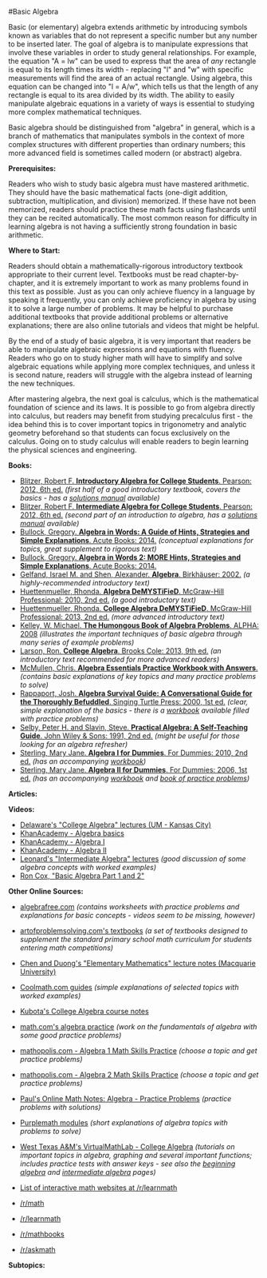 #Basic Algebra

Basic (or elementary) algebra extends arithmetic by introducing symbols known as variables that do not represent a specific number but any number to be inserted later.   The goal of algebra is to manipulate expressions that involve these variables in order to study general relationships.  For example, the equation "A = lw" can be used to express that the area of *any* rectangle is equal to its length times its width - replacing "l" and "w" with specific measurements will find the area of an actual rectangle. Using algebra, this equation can be changed into "l = A/w", which tells us that the length of any rectangle is equal to its area divided by its width.  The ability to easily manipulate algebraic equations in a variety of ways is essential to studying more complex mathematical techniques.

Basic algebra should be distinguished from "algebra" in general, which is a branch of mathematics that manipulates symbols in the context of more complex structures with different properties than ordinary numbers; this more advanced field is sometimes called modern (or abstract) algebra.

**Prerequisites:**

Readers who wish to study basic algebra must have mastered arithmetic.  They should have the basic mathematical facts (one-digit addition, subtraction, multiplication, and division) memorized.  If these have not been memorized, readers should practice these math facts using flashcards until they can be recited automatically.  The most common reason for difficulty in learning algebra is not having a sufficiently strong foundation in basic arithmetic.

**Where to Start:**

Readers should obtain a mathematically-rigorous introductory textbook appropriate to their current level.  Textbooks must be read chapter-by-chapter, and it is extremely important to work as many problems found in this text as possible.  Just as you can only achieve fluency in a language by speaking it frequently, you can only achieve proficiency in algebra by using it to solve a large number of problems.  It may be helpful to purchase additional textbooks that provide additional problems or alternative explanations; there are also online tutorials and videos that might be helpful.

By the end of a study of basic algebra, it is very important that readers be able to manipulate algebraic expressions and equations with fluency.   Readers who go on to study higher math will have to simplify and solve algebraic equations while applying more complex techniques, and unless it is second nature, readers will struggle with the algebra instead of learning the new techniques.

After mastering algebra, the next goal is calculus, which is the mathematical foundation of science and its laws.  It is possible to go from algebra directly into calculus, but readers may benefit from studying precalculus first - the idea behind this is to cover important topics in trigonometry and analytic geometry beforehand so that students can focus exclusively on the calculus.  Going on to study calculus will enable readers to begin learning the physical sciences and engineering.

**Books:**

* [Blitzer, Robert F. **Introductory Algebra for College Students**. Pearson: 2012, 6th ed.](http://www.amazon.com/Introductory-Algebra-College-Students-6th/dp/0321758951) *(first half of a good introductory textbook, covers the basics - has a [solutions manual](http://www.amazon.com/Student-Solutions-Introductory-Algebra-Students/dp/032175980X) available)*
* [Blitzer, Robert F. **Intermediate Algebra for College Students**. Pearson: 2012, 6th ed.](http://www.amazon.com/Intermediate-Algebra-College-Students-Edition/dp/0321758935) *(second part of an introduction to algebra, has a [solutions manual](http://www.amazon.com/Student-Solutions-Intermediate-Algebra-Students/dp/0321760336) available)*
* [Bullock, Gregory. **Algebra in Words: A Guide of Hints, Strategies and Simple Explanations**. Acute Books: 2014.](http://www.amazon.com/ALGEBRA-WORDS-Strategies-Simple-Explanations-ebook/dp/B00JDA8FBE) *(conceptual explanations for topics, great supplement to rigorous text)*
* [Bullock, Gregory. **Algebra in Words 2: MORE Hints, Strategies and Simple Explanations**. Acute Books: 2014.](http://www.amazon.com/ALGEBRA-WORDS-Strategies-Simple-Explanations-ebook/dp/B00S4JF88S)
* [Gelfand, Israel M. and Shen, Alexander. **Algebra**. Birkhäuser: 2002.](http://www.amazon.com/Algebra-Israel-M-Gelfand/dp/0817636773) *(a highly-recommended introductory text)*
* [Huettenmueller, Rhonda. **Algebra DeMYSTiFieD**. McGraw-Hill Professional: 2010, 2nd ed.](http://www.amazon.com/Algebra-DeMYSTiFieD-Second-Rhonda-Huettenmueller/dp/0071743618) *(a good introductory text)*
* [Huettenmueller, Rhonda. **College Algebra DeMYSTiFieD**. McGraw-Hill Professional: 2013, 2nd ed.](http://www.amazon.com/College-Algebra-DeMYSTiFieD-2nd-Edition/dp/0071815848) *(more advanced introductory text)*
* [Kelley, W. Michael. **The Humongous Book of Algebra Problems**.  ALPHA: 2008](http://www.amazon.com/gp/product/1592577229) *(illustrates the important techniques of basic algebra through many series of example problems)*
* [Larson, Ron. **College Algebra**. Brooks Cole: 2013, 9th ed.](http://www.amazon.com/College-Algebra-Ron-Larson/dp/1133963021) *(an introductory text recommended for more advanced readers)*
* [McMullen, Chris. **Algebra Essentials Practice Workbook with Answers**.](http://www.amazon.com/Algebra-Essentials-Practice-Workbook-Answers/dp/1453661387) *(contains basic explanations of key topics and many practice problems to solve)*
* [Rappaport, Josh. **Algebra Survival Guide: A Conversational Guide for the Thoroughly Befuddled**.  Singing Turtle Press: 2000, 1st ed.](http://www.amazon.com/Algebra-Survival-Guide-Conversational-Thoroughly/dp/0965911381) *(clear, simple explanation of the basics - there is a [workbook](http://www.amazon.com/Algebra-Survival-Guide-Workbook-Understanding/dp/0965911373) available filled with practice problems)*
* [Selby, Peter H. and Slavin, Steve. **Practical Algebra: A Self-Teaching Guide**. John Wiley & Sons: 1991, 2nd ed.](http://www.amazon.com/Practical-Algebra-Self-Teaching-Guide-Second/dp/0471530123) *(might be useful for those looking for an algebra refresher)*
* [Sterling, Mary Jane. **Algebra I for Dummies**. For Dummies: 2010, 2nd ed.](http://www.amazon.com/Algebra-Dummies-Mary-Jane-Sterling/dp/0470559640) *(has an accompanying [workbook](http://www.amazon.com/Algebra-Dummies-Mary-Jane-Sterling/dp/0470559640))*
* [Sterling, Mary Jane. **Algebra II for Dummies**. For Dummies: 2006, 1st ed.](http://www.amazon.com/Algebra-Dummies-Mary-Jane-Sterling/dp/0471775819) *(has an accompanying [workbook](http://www.amazon.com/Algebra-Workbook-Dummies-Mary-Sterling/dp/1118867033) and [book of practice problems](http://www.amazon.com/Algebra-II-Practice-Problems-Dummies/dp/1118446623))*

**Articles:**

**Videos:**

* [Delaware's "College Algebra" lectures (UM - Kansas City)](https://www.youtube.com/watch?v=1Amt_-uB9QQ)
* [KhanAcademy - Algebra basics](https://www.khanacademy.org/math/algebra-basics)
* [KhanAcademy - Algebra I](https://www.khanacademy.org/math/algebra)
* [KhanAcademy - Algebra II](https://www.khanacademy.org/math/algebra2)
* [Leonard's "Intermediate Algebra" lectures](https://www.youtube.com/playlist?list=PLC292123722B1B450) *(good discussion of some algebra concepts with worked examples)*
* [Ron Cox, "Basic Algebra Part 1 and 2"](https://www.youtube.com/watch?v=_NXBMSPrPSQ)

**Other Online Sources:**

* [algebrafree.com](http://algebrafree.com) *(contains worksheets with practice problems and explanations for basic concepts - videos seem to be missing, however)*
* [artofproblemsolving.com's textbooks](http://www.artofproblemsolving.com/store/list.php#all) *(a set of textbooks designed to supplement the standard primary school math curriculum for students entering math competitions)*
* [Chen and Duong's "Elementary Mathematics" lecture notes (Macquarie University)](https://rutherglen.science.mq.edu.au/wchen/lnemfolder/lnem.html)
* [Coolmath.com guides](http://www.coolmath.com/algebra) *(simple explanations of selected topics with worked examples)*
* [Kubota's College Algebra course notes](http://www.msc.uky.edu/ken/ma109/notes.htm)
* [math.com's algebra practice](http://www.math.com/practice/Algebra.html) *(work on the fundamentals of algebra with some good practice problems)*
* [mathopolis.com - Algebra 1 Math Skills Practice](http://www.mathopolis.com/questions/skills.php?year=A1) *(choose a topic and get practice problems)*
* [mathopolis.com - Algebra 2 Math Skills Practice](http://www.mathopolis.com/questions/skills.php?year=A2) *(choose a topic and get practice problems)*
* [Paul's Online Math Notes: Algebra - Practice Problems](http://tutorial.math.lamar.edu/Problems/Alg/Alg.aspx) *(practice problems with solutions)*
* [Purplemath modules](http://www.purplemath.com/modules/) *(short explanations of algebra topics with problems to solve)*
* [West Texas A&M's VirtualMathLab - College Algebra](http://www.wtamu.edu/academic/anns/mps/math/mathlab/col_algebra/) *(tutorials on important topics in algebra, graphing and several important functions; includes practice tests with answer keys - see also the [beginning algebra](http://www.wtamu.edu/academic/anns/mps/math/mathlab/beg_algebra/) and [intermediate algebra](http://www.wtamu.edu/academic/anns/mps/math/mathlab/int_algebra/index.htm) pages)*

* [List of interactive math websites at /r/learnmath](http://www.reddit.com/r/learnmath/comments/w3q6g/list_of_interactive_math_websites/)
* [/r/math](http://np.reddit.com/r/math)
* [/r/learnmath](http://np.reddit.com/r/learnmath)
* [/r/mathbooks](http://np.reddit.com/r/mathbooks)
* [/r/askmath](https://np.reddit.com/r/askmath)

**Subtopics:**
